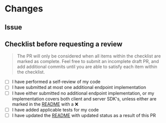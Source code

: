 # Changes
<!-- Enter a description of what your changes are here -->

## Issue
<!-- Enter the ticket number and link to the issue you are completing, if appropriate -->

## Checklist before requesting a review
> The PR will only be considered when all items within the checklist are marked as complete. Feel free to submit an incomplete draft PR, and add additional commits until you are able to satisfy each item within the checklist.
- [ ] I have performed a self-review of my code
- [ ] I have submitted at most one additional endpoint implementation
- [ ] I have either submitted no additional endpoint implementation, or my implementation covers both client and server SDK's, unless either are marked in the [README](https://github.com/PinguApps/AppwriteSdk/blob/dev/README.md) with a ❌
- [ ] I have added applicable tests for my code
- [ ] I have updated the [README](https://github.com/PinguApps/AppwriteSdk/blob/dev/README.md) with updated status as a result of this PR
